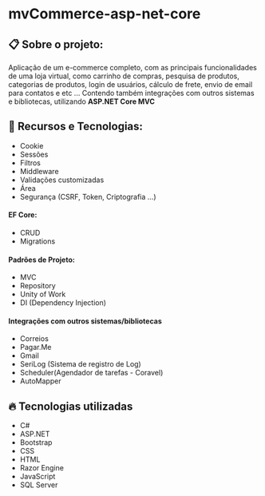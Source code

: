 # mvCommerce-asp-net-core
## :clipboard: Sobre o projeto: 
Aplicação de um e-commerce completo, com as principais funcionalidades de uma loja virtual, como carrinho de compras, pesquisa de produtos,
categorias de produtos, login de usuários, cálculo de frete, envio de email para contatos e etc ... 
Contendo também integrações com outros sistemas e bibliotecas,
utilizando **ASP.NET Core MVC**
## :dart: Recursos e Tecnologias:
* Cookie
* Sessões
* Filtros
* Middleware
* Validações customizadas
* Área
* Segurança (CSRF, Token, Criptografia ...)
#### EF Core:
* CRUD 
* Migrations
#### Padrões de Projeto:
* MVC
* Repository
* Unity of Work
* DI (Dependency Injection)
#### Integrações com outros sistemas/bibliotecas
* Correios
* Pagar.Me
* Gmail
* SeriLog (Sistema de registro de Log)
* Scheduler(Agendador de tarefas - Coravel)
* AutoMapper
## :fire: Tecnologias utilizadas
* C#
* ASP.NET
* Bootstrap
* CSS
* HTML
* Razor Engine
* JavaScript
* SQL Server

